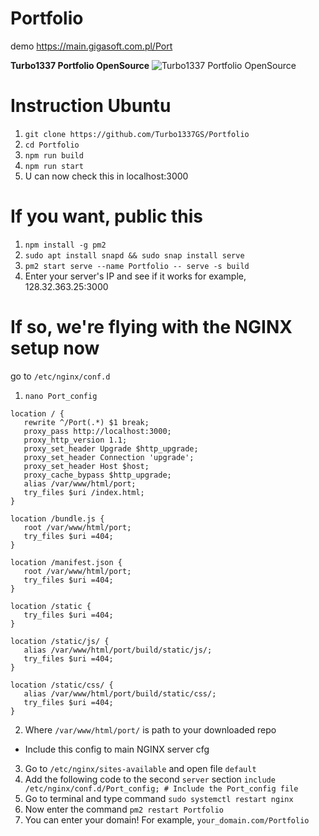 # Portfolio
demo https://main.gigasoft.com.pl/Port

**Turbo1337 Portfolio OpenSource**
![Turbo1337 Portfolio OpenSource](https://main.gigasoft.com.pl/Images/portfolio.png)

# Instruction Ubuntu #

 1. ``git clone https://github.com/Turbo1337GS/Portfolio``
 2. ``cd Portfolio ``
 3. ``npm run build``
 4. ``npm run start ``
 5. U can now check this in localhost:3000
  # If you want, public this
 
 
 1. ``npm install -g pm2``
 2. ``sudo apt install snapd && sudo snap install serve ``
 3. ``pm2 start serve --name Portfolio -- serve -s build``
 4. Enter your server's IP and see if it works for example, 128.32.363.25:3000
 


# If so, we're flying with the NGINX setup now

go to ``/etc/nginx/conf.d``

 1. ``nano Port_config``
 ```
 location / {
    rewrite ^/Port(.*) $1 break;
    proxy_pass http://localhost:3000;
    proxy_http_version 1.1;
    proxy_set_header Upgrade $http_upgrade;
    proxy_set_header Connection 'upgrade';
    proxy_set_header Host $host;
    proxy_cache_bypass $http_upgrade;
    alias /var/www/html/port;
    try_files $uri /index.html;
}

location /bundle.js {
    root /var/www/html/port;
    try_files $uri =404;
}

location /manifest.json {
    root /var/www/html/port;
    try_files $uri =404;
}

location /static {
    try_files $uri =404;
}

location /static/js/ {
    alias /var/www/html/port/build/static/js/;
    try_files $uri =404;
}

location /static/css/ {
    alias /var/www/html/port/build/static/css/;
    try_files $uri =404;
}
```

 2. Where ``/var/www/html/port/`` is path to your downloaded repo
 * Include this config to main NGINX server cfg
 3. Go to ``/etc/nginx/sites-available`` and open file ``default``
 4. Add the following code to the second ``server`` section
 ``include /etc/nginx/conf.d/Port_config; # Include the Port_config file``
 5. Go to terminal and type command ``sudo systemctl restart nginx``
 6. Now enter the command ``pm2 restart Portfolio``
 7. You can enter your domain! For example, ``your_domain.com/Portfolio``
